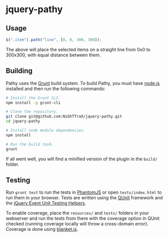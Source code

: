 jquery-pathy
===========


Usage
-----

```javascript
$(".item").path("line", [0, 0, 300, 300]);
```

The above will place the selected items on a straight line from 0x0 to 300x300,
with equal distance between them.


Building
--------

Pathy uses the [Grunt](https://github.com/gruntjs/grunt) build system. To build Pathy, you must have [node.js](https://github.com/joyent/node) installed and then run the following commands:

```bash
# Install the Grunt CLI.
npm install -g grunt-cli

# Clone the repository.
git clone git@github.com:NiGhTTraX/jquery-pathy.git
cd jquery-pathy

# Install node module dependencies.
npm install

# Run the build task.
grunt
```

If all went well, you will find a minified version of the plugin in the ```build/``` folder.


Testing
-------

Run ```grunt test``` to run the tests in [PhantomJS](https://github.com/ariya/phantomjs) or open ```tests/index.html``` to run them in your browser. Tests are written using the [QUnit](http://www.qunitjs.com/) framework and the [jQuery Event Unit Testing Helpers](https://github.com/jquery/jquery-simulate).

To enable coverage, place the ```resources/``` and ```tests/``` folders in your webserver and run the tests from there with the coverage option in QUnit checked (running coverage locally will throw a cross-domain error). Coverage is done using [blanket.js](http://www.blanketjs.org).
